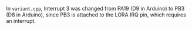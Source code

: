 In `variant.cpp`, Interrupt 3 was changed from PA19 (D9 in Arduino) to PB3 (D8 in Arduino), since PB3 is attached to the LORA IRQ pin, which requires an interrupt.